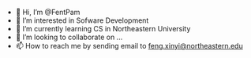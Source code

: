 - 👋 Hi, I’m @FentPam
- 👀 I’m interested in Sofware Development
- 🌱 I’m currently learning CS in Northeastern University
- 💞️ I’m looking to collaborate on ...
- 📫 How to reach me by sending email to feng.xinyi@northeastern.edu

<!---
FentPam/FentPam is a ✨ special ✨ repository because its `README.md` (this file) appears on your GitHub profile.
You can click the Preview link to take a look at your changes.
--->
